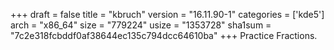+++
draft = false
title = "kbruch"
version = "16.11.90-1"
categories = ['kde5']
arch = "x86_64"
size = "779224"
usize = "1353728"
sha1sum = "7c2e318fcbddf0af38644ec135c794dcc64610ba"
+++
Practice Fractions.